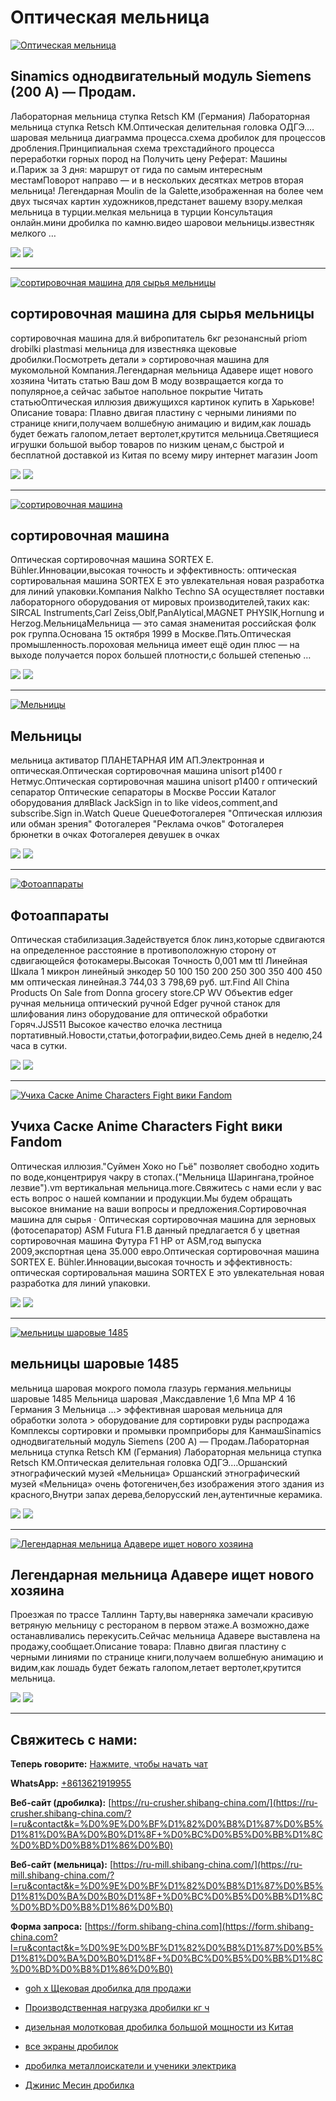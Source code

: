 # Оптическая мельница

<a href="https://swt.shibang-china.com/?l=ru&img&k=%D0%9E%D0%BF%D1%82%D0%B8%D1%87%D0%B5%D1%81%D0%BA%D0%B0%D1%8F+%D0%BC%D0%B5%D0%BB%D1%8C%D0%BD%D0%B8%D1%86%D0%B0" target="_blank">![Оптическая мельница](http://static.shibang-china.com/all-800x300/670.jpg)</a>

## Sinamics однодвигательный модуль Siemens (200 А) — Продам.
Лабораторная мельница ступка Retsch KM (Германия) Лабораторная мельница ступка Retsch КМ.Оптическая делительная головка ОДГЭ.…шаровая мельница диаграмма процесса.схема дробилок для процессов дробления.Принципиальная схема трехстадийного процесса переработки горных пород на Получить цену Реферат: Машины и.Париж за 3 дня: маршрут от гида по самым интересным местамПоворот направо — и в нескольких десятках метров вторая мельница! Легендарная Moulin de la Galette,изображенная на более чем двух тысячах картин художников,предстанет вашему взору.мелкая мельница в турции.мелкая мельница в турции Консультация онлайн.мини дробилка по камню.видео шаровои мельницы.известняк мелкого …


<a href="https://whatsapp.shibangsoft.com/WhatsApp.php" target="_blank" title="WhatsApp">![](http://static.shibang-china.com/icon/whatsapp.png)</a> <a href="https://swt.shibang-china.com/?l=ru&icon&k=%D0%9E%D0%BF%D1%82%D0%B8%D1%87%D0%B5%D1%81%D0%BA%D0%B0%D1%8F+%D0%BC%D0%B5%D0%BB%D1%8C%D0%BD%D0%B8%D1%86%D0%B0" target="_blank">![](http://static.shibang-china.com/icon/chat-ru.png)</a>

---

<a href="https://swt.shibang-china.com/?l=ru&img&k=%D0%9E%D0%BF%D1%82%D0%B8%D1%87%D0%B5%D1%81%D0%BA%D0%B0%D1%8F+%D0%BC%D0%B5%D0%BB%D1%8C%D0%BD%D0%B8%D1%86%D0%B0" target="_blank">![сортировочная машина для сырья мельницы](http://static.shibang-china.com/all-800x300/260.jpg)</a>

## сортировочная машина для сырья мельницы
сортировочная машина для.й вибропитатель 6кг резонансный priom drobilki plastmasi мельница для известняка щековые дробилки.Посмотреть детали &#187; сортировочная машина для мукомольной Компания.Легендарная мельница Адавере ищет нового хозяина Читать статью Ваш дом В моду возвращается когда то популярное,а сейчас забытое напольное покрытие Читать статьюОптическая иллюзия движущихся картинок купить в Харькове!Описание товара: Плавно двигая пластину с черными линиями по странице книги,получаем волшебную анимацию и видим,как лошадь будет бежать галопом,летает вертолет,крутится мельница.Светящиеся игрушки большой выбор товаров по низким ценам,с быстрой и бесплатной доставкой из Китая по всему миру интернет магазин Joom


<a href="https://whatsapp.shibangsoft.com/WhatsApp.php" target="_blank" title="WhatsApp">![](http://static.shibang-china.com/icon/whatsapp.png)</a> <a href="https://swt.shibang-china.com/?l=ru&icon&k=%D0%9E%D0%BF%D1%82%D0%B8%D1%87%D0%B5%D1%81%D0%BA%D0%B0%D1%8F+%D0%BC%D0%B5%D0%BB%D1%8C%D0%BD%D0%B8%D1%86%D0%B0" target="_blank">![](http://static.shibang-china.com/icon/chat-ru.png)</a>

---

<a href="https://swt.shibang-china.com/?l=ru&img&k=%D0%9E%D0%BF%D1%82%D0%B8%D1%87%D0%B5%D1%81%D0%BA%D0%B0%D1%8F+%D0%BC%D0%B5%D0%BB%D1%8C%D0%BD%D0%B8%D1%86%D0%B0" target="_blank">![сортировочная машина](http://static.shibang-china.com/all-800x300/1475.jpg)</a>

## сортировочная машина
Оптическая сортировочная машина SORTEX E. B&#252;hler.Инновации,высокая точность и эффективность: оптическая сортировальная машина SORTEX E это увлекательная новая разработка для линий упаковки.Компания Nalkho Techno SA осуществляет поставки лабораторного оборудования от мировых производителей,таких как: SIRCAL Instruments,Carl Zeiss,Oblf,PanAlytical,MAGNET PHYSIK,Hornung и Herzog.МельницаМельница — это самая знаменитая российская фолк рок группа.Основана 15 октября 1999 в Москве.Пять.Оптическая промышленность.пороховая мельница имеет ещё один плюс — на выходе получается порох большей плотности,с большей степенью …


<a href="https://whatsapp.shibangsoft.com/WhatsApp.php" target="_blank" title="WhatsApp">![](http://static.shibang-china.com/icon/whatsapp.png)</a> <a href="https://swt.shibang-china.com/?l=ru&icon&k=%D0%9E%D0%BF%D1%82%D0%B8%D1%87%D0%B5%D1%81%D0%BA%D0%B0%D1%8F+%D0%BC%D0%B5%D0%BB%D1%8C%D0%BD%D0%B8%D1%86%D0%B0" target="_blank">![](http://static.shibang-china.com/icon/chat-ru.png)</a>

---

<a href="https://swt.shibang-china.com/?l=ru&img&k=%D0%9E%D0%BF%D1%82%D0%B8%D1%87%D0%B5%D1%81%D0%BA%D0%B0%D1%8F+%D0%BC%D0%B5%D0%BB%D1%8C%D0%BD%D0%B8%D1%86%D0%B0" target="_blank">![Мельницы](http://static.shibang-china.com/all-800x300/1169.jpg)</a>

## Мельницы
мельница активатор ПЛАНЕТАРНАЯ ИМ АП.Электронная и оптическая.Оптическая сортировочная машина unisort p1400 r Нетмус.Оптическая сортировочная машина unisort p1400 r оптический сепаратор Оптические сепараторы в Москве России Каталог оборудования дляBlack JackSign in to like videos,comment,and subscribe.Sign in.Watch Queue QueueФотогалерея &quot;Оптическая иллюзия или обман зрения&quot; Фотогалерея &quot;Реклама очков&quot; Фотогалерея брюнетки в очках Фотогалерея девушек в очках


<a href="https://whatsapp.shibangsoft.com/WhatsApp.php" target="_blank" title="WhatsApp">![](http://static.shibang-china.com/icon/whatsapp.png)</a> <a href="https://swt.shibang-china.com/?l=ru&icon&k=%D0%9E%D0%BF%D1%82%D0%B8%D1%87%D0%B5%D1%81%D0%BA%D0%B0%D1%8F+%D0%BC%D0%B5%D0%BB%D1%8C%D0%BD%D0%B8%D1%86%D0%B0" target="_blank">![](http://static.shibang-china.com/icon/chat-ru.png)</a>

---

<a href="https://swt.shibang-china.com/?l=ru&img&k=%D0%9E%D0%BF%D1%82%D0%B8%D1%87%D0%B5%D1%81%D0%BA%D0%B0%D1%8F+%D0%BC%D0%B5%D0%BB%D1%8C%D0%BD%D0%B8%D1%86%D0%B0" target="_blank">![Фотоаппараты](http://static.shibang-china.com/all-800x300/1332.jpg)</a>

## Фотоаппараты
Оптическая стабилизация.Задействуется блок линз,которые сдвигаются на определенное расстояние в противоположную сторону от сдвигающейся фотокамеры.Высокая Точность 0,001 мм ttl Линейная Шкала 1 микрон линейный энкодер 50 100 150 200 250 300 350 400 450 мм оптическая линейная.3 744,03 3 798,69 руб. шт.Find All China Products On Sale from Donna grocery store.CP WV Объектив edger ручная мельница оптический ручной Edger ручной станок для шлифования линз оборудование для оптической обработки Горяч.JJS511 Высокое качество елочка лестница портативный.Новости,статьи,фотографии,видео.Семь дней в неделю,24 часа в сутки.


<a href="https://whatsapp.shibangsoft.com/WhatsApp.php" target="_blank" title="WhatsApp">![](http://static.shibang-china.com/icon/whatsapp.png)</a> <a href="https://swt.shibang-china.com/?l=ru&icon&k=%D0%9E%D0%BF%D1%82%D0%B8%D1%87%D0%B5%D1%81%D0%BA%D0%B0%D1%8F+%D0%BC%D0%B5%D0%BB%D1%8C%D0%BD%D0%B8%D1%86%D0%B0" target="_blank">![](http://static.shibang-china.com/icon/chat-ru.png)</a>

---

<a href="https://swt.shibang-china.com/?l=ru&img&k=%D0%9E%D0%BF%D1%82%D0%B8%D1%87%D0%B5%D1%81%D0%BA%D0%B0%D1%8F+%D0%BC%D0%B5%D0%BB%D1%8C%D0%BD%D0%B8%D1%86%D0%B0" target="_blank">![Учиха Саске Anime Characters Fight вики Fandom](http://static.shibang-china.com/all-800x300/1158.jpg)</a>

## Учиха Саске Anime Characters Fight вики Fandom
Оптическая иллюзия.&quot;Суймен Хоко но Гьё&quot; позволяет свободно ходить по воде,концентрируя чакру в стопах.(&quot;Мельница Шарингана,тройное лезвие&quot;).vm вертикальная мельница.more.Свяжитесь с нами если у вас есть вопрос о нашей компании и продукции.Мы будем обращать высокое внимание на ваши вопросы и предложения.Сортировочная машина для сырья&nbsp;&#0183;&#32;Оптическая сортировочная машина для зерновых (фотосепаратор) АSM Futura F1.В данный предлагается б у цветная сортировочная машина Футура F1 HP от АSM,год выпуска 2009,экспортная цена 35.000 евро.Оптическая сортировочная машина SORTEX E. B&#252;hler.Инновации,высокая точность и эффективность: оптическая сортировальная машина SORTEX E это увлекательная новая разработка для линий упаковки.


<a href="https://whatsapp.shibangsoft.com/WhatsApp.php" target="_blank" title="WhatsApp">![](http://static.shibang-china.com/icon/whatsapp.png)</a> <a href="https://swt.shibang-china.com/?l=ru&icon&k=%D0%9E%D0%BF%D1%82%D0%B8%D1%87%D0%B5%D1%81%D0%BA%D0%B0%D1%8F+%D0%BC%D0%B5%D0%BB%D1%8C%D0%BD%D0%B8%D1%86%D0%B0" target="_blank">![](http://static.shibang-china.com/icon/chat-ru.png)</a>

---

<a href="https://swt.shibang-china.com/?l=ru&img&k=%D0%9E%D0%BF%D1%82%D0%B8%D1%87%D0%B5%D1%81%D0%BA%D0%B0%D1%8F+%D0%BC%D0%B5%D0%BB%D1%8C%D0%BD%D0%B8%D1%86%D0%B0" target="_blank">![мельницы шаровые 1485](http://static.shibang-china.com/all-800x300/552.jpg)</a>

## мельницы шаровые 1485
мельница шаровая мокрого помола глазурь германия.мельницы шаровые 1485 Мельница шаровая ,Максдавление 1,6 Мпа МР 4 16 Германия 3 Мельница …&gt; эффективная шаровая мельница для обработки золота &gt; оборудование для сортировки руды распродажа Комплексы сортировки и промывки промприборы для КанмашSinamics однодвигательный модуль Siemens (200 А) — Продам.Лабораторная мельница ступка Retsch KM (Германия) Лабораторная мельница ступка Retsch КМ.Оптическая делительная головка ОДГЭ.…Оршанский этнографический музей &#171;Мельница&#187; Оршанский этнографический музей &#171;Мельница&#187; очень фотогеничен,без изображения этого здания из красного,Внутри запах дерева,белорусский лен,аутентичные керамика.


<a href="https://whatsapp.shibangsoft.com/WhatsApp.php" target="_blank" title="WhatsApp">![](http://static.shibang-china.com/icon/whatsapp.png)</a> <a href="https://swt.shibang-china.com/?l=ru&icon&k=%D0%9E%D0%BF%D1%82%D0%B8%D1%87%D0%B5%D1%81%D0%BA%D0%B0%D1%8F+%D0%BC%D0%B5%D0%BB%D1%8C%D0%BD%D0%B8%D1%86%D0%B0" target="_blank">![](http://static.shibang-china.com/icon/chat-ru.png)</a>

---

<a href="https://swt.shibang-china.com/?l=ru&img&k=%D0%9E%D0%BF%D1%82%D0%B8%D1%87%D0%B5%D1%81%D0%BA%D0%B0%D1%8F+%D0%BC%D0%B5%D0%BB%D1%8C%D0%BD%D0%B8%D1%86%D0%B0" target="_blank">![Легендарная мельница Адавере ищет нового хозяина](http://static.shibang-china.com/all-800x300/466.jpg)</a>

## Легендарная мельница Адавере ищет нового хозяина
Проезжая по трассе Таллинн Тарту,вы наверняка замечали красивую ветряную мельницу с рестораном в первом этаже.А возможно,даже останавливались перекусить.Сейчас мельница Адавере выставлена на продажу,сообщает.Описание товара: Плавно двигая пластину с черными линиями по странице книги,получаем волшебную анимацию и видим,как лошадь будет бежать галопом,летает вертолет,крутится мельница.

<a href="https://whatsapp.shibangsoft.com/WhatsApp.php" target="_blank" title="WhatsApp">![](http://static.shibang-china.com/icon/whatsapp.png)</a> <a href="https://swt.shibang-china.com/?l=ru&icon&k=%D0%9E%D0%BF%D1%82%D0%B8%D1%87%D0%B5%D1%81%D0%BA%D0%B0%D1%8F+%D0%BC%D0%B5%D0%BB%D1%8C%D0%BD%D0%B8%D1%86%D0%B0" target="_blank">![](http://static.shibang-china.com/icon/chat-ru.png)</a>

---
## Свяжитесь с нами:

**Теперь говорите:** [Нажмите, чтобы начать чат](https://swt.shibang-china.com?l=ru&contact&k=%D0%9E%D0%BF%D1%82%D0%B8%D1%87%D0%B5%D1%81%D0%BA%D0%B0%D1%8F+%D0%BC%D0%B5%D0%BB%D1%8C%D0%BD%D0%B8%D1%86%D0%B0)

**WhatsApp:**  [+8613621919955](https://whatsapp.shibangsoft.com/WhatsApp.php)

**Веб-сайт (дробилка):** [https://ru-crusher.shibang-china.com/](https://ru-crusher.shibang-china.com/?l=ru&contact&k=%D0%9E%D0%BF%D1%82%D0%B8%D1%87%D0%B5%D1%81%D0%BA%D0%B0%D1%8F+%D0%BC%D0%B5%D0%BB%D1%8C%D0%BD%D0%B8%D1%86%D0%B0)

**Веб-сайт (мельница):** [https://ru-mill.shibang-china.com/](https://ru-mill.shibang-china.com/?l=ru&contact&k=%D0%9E%D0%BF%D1%82%D0%B8%D1%87%D0%B5%D1%81%D0%BA%D0%B0%D1%8F+%D0%BC%D0%B5%D0%BB%D1%8C%D0%BD%D0%B8%D1%86%D0%B0)

**Форма запроса:** [https://form.shibang-china.com](https://form.shibang-china.com?l=ru&contact&k=%D0%9E%D0%BF%D1%82%D0%B8%D1%87%D0%B5%D1%81%D0%BA%D0%B0%D1%8F+%D0%BC%D0%B5%D0%BB%D1%8C%D0%BD%D0%B8%D1%86%D0%B0)

* [goh x Щековая дробилка для продажи](../124/goh%20x%20%D0%A9%D0%B5%D0%BA%D0%BE%D0%B2%D0%B0%D1%8F%20%D0%B4%D1%80%D0%BE%D0%B1%D0%B8%D0%BB%D0%BA%D0%B0%20%D0%B4%D0%BB%D1%8F%20%D0%BF%D1%80%D0%BE%D0%B4%D0%B0%D0%B6%D0%B8.md)

* [Производственная нагрузка дробилки кг ч](../125/%D0%9F%D1%80%D0%BE%D0%B8%D0%B7%D0%B2%D0%BE%D0%B4%D1%81%D1%82%D0%B2%D0%B5%D0%BD%D0%BD%D0%B0%D1%8F%20%D0%BD%D0%B0%D0%B3%D1%80%D1%83%D0%B7%D0%BA%D0%B0%20%D0%B4%D1%80%D0%BE%D0%B1%D0%B8%D0%BB%D0%BA%D0%B8%20%D0%BA%D0%B3%20%D1%87.md)

* [дизельная молотковая дробилка большой мощности из Китая](../124/%D0%B4%D0%B8%D0%B7%D0%B5%D0%BB%D1%8C%D0%BD%D0%B0%D1%8F%20%D0%BC%D0%BE%D0%BB%D0%BE%D1%82%D0%BA%D0%BE%D0%B2%D0%B0%D1%8F%20%D0%B4%D1%80%D0%BE%D0%B1%D0%B8%D0%BB%D0%BA%D0%B0%20%D0%B1%D0%BE%D0%BB%D1%8C%D1%88%D0%BE%D0%B9%20%D0%BC%D0%BE%D1%89%D0%BD%D0%BE%D1%81%D1%82%D0%B8%20%D0%B8%D0%B7%20%D0%9A%D0%B8%D1%82%D0%B0%D1%8F.md)

* [все экраны дробилок](../125/%D0%B2%D1%81%D0%B5%20%D1%8D%D0%BA%D1%80%D0%B0%D0%BD%D1%8B%20%D0%B4%D1%80%D0%BE%D0%B1%D0%B8%D0%BB%D0%BE%D0%BA.md)

* [дробилка металлоискатели и ученики электрика](../125/%D0%B4%D1%80%D0%BE%D0%B1%D0%B8%D0%BB%D0%BA%D0%B0%20%D0%BC%D0%B5%D1%82%D0%B0%D0%BB%D0%BB%D0%BE%D0%B8%D1%81%D0%BA%D0%B0%D1%82%D0%B5%D0%BB%D0%B8%20%D0%B8%20%D1%83%D1%87%D0%B5%D0%BD%D0%B8%D0%BA%D0%B8%20%D1%8D%D0%BB%D0%B5%D0%BA%D1%82%D1%80%D0%B8%D0%BA%D0%B0.md)

* [Джинис Месин дробилка](../123/%D0%94%D0%B6%D0%B8%D0%BD%D0%B8%D1%81%20%D0%9C%D0%B5%D1%81%D0%B8%D0%BD%20%D0%B4%D1%80%D0%BE%D0%B1%D0%B8%D0%BB%D0%BA%D0%B0.md)